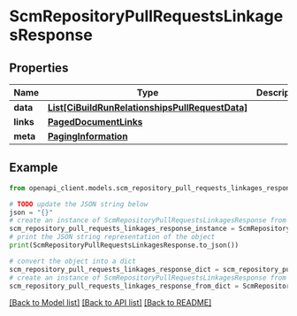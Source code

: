# ScmRepositoryPullRequestsLinkagesResponse


## Properties

Name | Type | Description | Notes
------------ | ------------- | ------------- | -------------
**data** | [**List[CiBuildRunRelationshipsPullRequestData]**](CiBuildRunRelationshipsPullRequestData.md) |  | 
**links** | [**PagedDocumentLinks**](PagedDocumentLinks.md) |  | 
**meta** | [**PagingInformation**](PagingInformation.md) |  | [optional] 

## Example

```python
from openapi_client.models.scm_repository_pull_requests_linkages_response import ScmRepositoryPullRequestsLinkagesResponse

# TODO update the JSON string below
json = "{}"
# create an instance of ScmRepositoryPullRequestsLinkagesResponse from a JSON string
scm_repository_pull_requests_linkages_response_instance = ScmRepositoryPullRequestsLinkagesResponse.from_json(json)
# print the JSON string representation of the object
print(ScmRepositoryPullRequestsLinkagesResponse.to_json())

# convert the object into a dict
scm_repository_pull_requests_linkages_response_dict = scm_repository_pull_requests_linkages_response_instance.to_dict()
# create an instance of ScmRepositoryPullRequestsLinkagesResponse from a dict
scm_repository_pull_requests_linkages_response_from_dict = ScmRepositoryPullRequestsLinkagesResponse.from_dict(scm_repository_pull_requests_linkages_response_dict)
```
[[Back to Model list]](../README.md#documentation-for-models) [[Back to API list]](../README.md#documentation-for-api-endpoints) [[Back to README]](../README.md)


